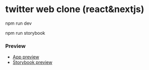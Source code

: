 # twitter web clone (react&nextjs)

npm run dev

npm run storybook

### Preview

- [App preview](https://twitter-web-clone-phi.vercel.app)
- [Storybook preview](https://twitter-web-clone-phi.vercel.app/ui/index.html)
